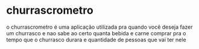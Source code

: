 # churrascrometro
o churrascrometro é uma aplicação utilizada pra quando você deseja fazer um churrasco e nao sabe ao certo quanta bebida e carne comprar pra o tempo que o churrasco durara e quantidade de pessoas que vai ter nele
